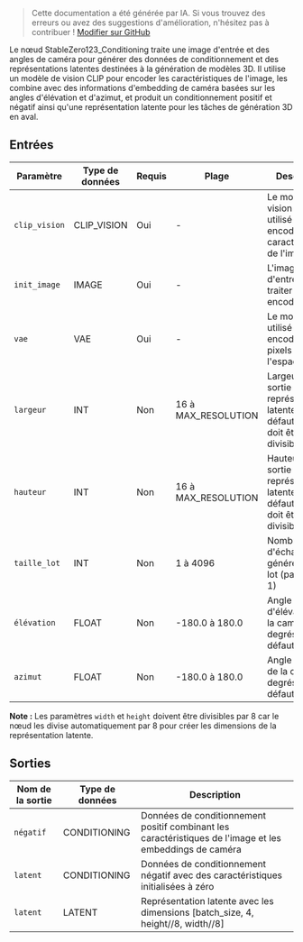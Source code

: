 > Cette documentation a été générée par IA. Si vous trouvez des erreurs ou avez des suggestions d'amélioration, n'hésitez pas à contribuer ! [Modifier sur GitHub](https://github.com/Comfy-Org/embedded-docs/blob/main/comfyui_embedded_docs/docs/StableZero123_Conditioning/fr.md)

Le nœud StableZero123_Conditioning traite une image d'entrée et des angles de caméra pour générer des données de conditionnement et des représentations latentes destinées à la génération de modèles 3D. Il utilise un modèle de vision CLIP pour encoder les caractéristiques de l'image, les combine avec des informations d'embedding de caméra basées sur les angles d'élévation et d'azimut, et produit un conditionnement positif et négatif ainsi qu'une représentation latente pour les tâches de génération 3D en aval.

## Entrées

| Paramètre | Type de données | Requis | Plage | Description |
|-----------|-----------|----------|-------|-------------|
| `clip_vision` | CLIP_VISION | Oui | - | Le modèle de vision CLIP utilisé pour encoder les caractéristiques de l'image |
| `init_image` | IMAGE | Oui | - | L'image d'entrée à traiter et à encoder |
| `vae` | VAE | Oui | - | Le modèle VAE utilisé pour encoder les pixels dans l'espace latent |
| `largeur` | INT | Non | 16 à MAX_RESOLUTION | Largeur de sortie pour la représentation latente (par défaut : 256, doit être divisible par 8) |
| `hauteur` | INT | Non | 16 à MAX_RESOLUTION | Hauteur de sortie pour la représentation latente (par défaut : 256, doit être divisible par 8) |
| `taille_lot` | INT | Non | 1 à 4096 | Nombre d'échantillons à générer dans le lot (par défaut : 1) |
| `élévation` | FLOAT | Non | -180.0 à 180.0 | Angle d'élévation de la caméra en degrés (par défaut : 0.0) |
| `azimut` | FLOAT | Non | -180.0 à 180.0 | Angle d'azimut de la caméra en degrés (par défaut : 0.0) |

**Note :** Les paramètres `width` et `height` doivent être divisibles par 8 car le nœud les divise automatiquement par 8 pour créer les dimensions de la représentation latente.

## Sorties

| Nom de la sortie | Type de données | Description |
|-------------|-----------|-------------|
| `négatif` | CONDITIONING | Données de conditionnement positif combinant les caractéristiques de l'image et les embeddings de caméra |
| `latent` | CONDITIONING | Données de conditionnement négatif avec des caractéristiques initialisées à zéro |
| `latent` | LATENT | Représentation latente avec les dimensions [batch_size, 4, height//8, width//8] |
